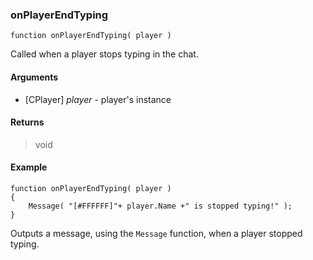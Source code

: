 ### onPlayerEndTyping
```Squirrel
function onPlayerEndTyping( player )
```

Called when a player stops typing in the chat.

#### Arguments

- [CPlayer] *player* - player's instance

#### Returns
> void

#### Example
```Squirrel
function onPlayerEndTyping( player )
{
    Message( "[#FFFFFF]"+ player.Name +" is stopped typing!" );
}
```

Outputs a message, using the `Message` function, when a player stopped typing.
